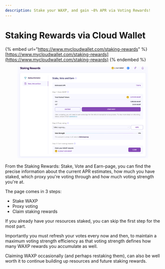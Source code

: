 ```yaml
---
description: Stake your WAXP, and gain ~8% APR via Voting Rewards!
---
```


# Staking Rewards via Cloud Wallet

{% embed url="https://www.mycloudwallet.com/staking-rewards" %}
[https://www.mycloudwallet.com/staking-rewards](https://www.mycloudwallet.com/staking-rewards)
{% endembed %}

<figure><img src="../../../.gitbook/assets/image (15).png" alt=""><figcaption></figcaption></figure>

From the Staking Rewards: Stake, Vote and Earn-page, you can find the precise information about the current APR estimates, how much you have staked, which proxy you're voting through and how much voting strength you're at.&#x20;

The page comes in 3 steps:

* Stake WAXP
* Proxy voting
* Claim staking rewards

If you already have your resources staked, you can skip the first step for the most part.

Importantly you must refresh your votes every now and then, to maintain a maximum voting strength efficiency as that voting strength defines how many WAXP rewards you accumulate as well.

Claiming WAXP occasionally (and perhaps restaking them), can also be well worth it to continue building up resources and future staking rewards.
